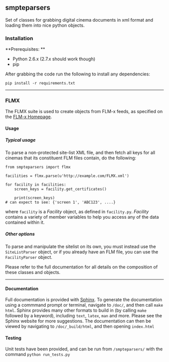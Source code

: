 ## smpteparsers

Set of classes for grabbing digital cinema documents in xml format and loading them into nice python objects.

### Installation

**Prerequisites: **

* Python 2.6.x (2.7.x should work though)
* pip

After grabbing the code run the following to install any dependencies:

```
pip install -r requirements.txt
```
---------------------------------------

### FLMX 

The FLMX suite is used to create objects from FLM-x feeds, as specified on the [FLM-x Homepage](http://flm.foxpico.com/).

#### Usage

##### Typical usage

To parse a non-protected site-list XML file, and then fetch all keys for all cinemas that its constituent FLM files contain, do the following:

    from smpteparsers import flmx
    
    facilities = flmx.parse(u'http://example.com/FLMX.xml')
    
    for facility in facilities:
        screen_keys = facility.get_certificates()
    
        print(screen_keys)
    # can expect to see: {'screen 1', 'ABC123', ....}

where `facility` is a *Facility* object, as defined in `facility.py`. *Facility* contains a variety of member variables to help you access any of the data contained within it.

##### Other options

To parse and manipulate the sitelist on its own, you must instead use the `SiteListParser` object, or if you already have an FLM file, you can use the `FacilityParser` object.

Please refer to the full documentation for all details on the composition of these classes and objects.

---------------------------------------

#### Documentation

Full documentation is provided with [Sphinx](http://sphinx-doc.org/). To generate the documentation using a commmand prompt or terminal, navigate to `/doc/`, and then call `make html`. Sphinx provides many other formats to build in (by calling `make` followed by a keyword), including `text`, `latex`, `man` and more. Please see the Sphinx website for more suggestions. The documentation can then be viewed by navigating to `/doc/_build/html`, and then opening `index.html`


#### Testing

Unit tests have been provided, and can be run from `/smpteparsers/` with the command `python run_tests.py`
